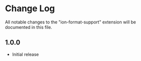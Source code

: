 # Change Log
All notable changes to the "ion-format-support" extension will be documented in this file.

## 1.0.0
- Initial release